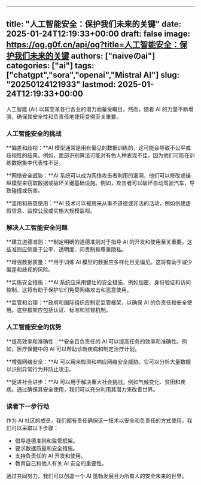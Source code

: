 
---
title: "人工智能安全：保护我们未来的关键"
date: 2025-01-24T12:19:33+00:00
draft: false
image: https://og.g0f.cn/api/og?title=人工智能安全：保护我们未来的关键
authors: ["naiveのai"]
categories: ["ai"]
tags: ["chatgpt","sora","openai","Mistral AI"]
slug: "20250124121933"
lastmod: 2025-01-24T12:19:33+00:00
---
人工智能 (AI) 以其变革各行各业的潜力而备受瞩目。然而，随着 AI 的力量不断增强，确保其安全性和负责任地使用变得至关重要。

### 人工智能安全的挑战

**偏差和歧视：**AI 模型通常是用有偏见的数据训练的，这可能会导致不公平或歧视性的结果。例如，面部识别算法可能对有色人种表现不佳，因为他们可能在训练数据集中代表性不足。

**网络安全威胁：**AI 系统可以成为网络攻击者利用的漏洞，他们可以修改或操纵模型来窃取数据或破坏关键基础设施。例如，攻击者可以破坏自动驾驶汽车，导致碰撞或伤害。

**滥用和恶意使用：**AI 技术可以被用来从事不道德或非法的活动，例如创建虚假信息、监控公民或实施大规模监视。

### 解决人工智能安全问题

**建立道德准则：**制定明确的道德准则对于指导 AI 的开发和使用至关重要。这些准则应侧重于公平、透明度、问责制和尊重隐私。

**增强数据质量：**用于训练 AI 模型的数据应多样化且无偏见。这将有助于减少偏差和歧视的风险。

**实施安全措施：**AI 系统应采用健壮的安全措施，例如加密、身份验证和访问控制。这将有助于保护它们免受网络攻击和恶意使用。

**监管和治理：**政府和国际组织应制定监管框架，以确保 AI 的负责任和安全使用。这些框架应包括认证、标准和监督机制。

### 人工智能安全的优势

**提高效率和准确性：**安全且负责任的 AI 可以提高任务的效率和准确性。例如，医疗保健中的 AI 可以帮助诊断疾病和制定治疗计划。

**增强网络安全：**AI 可以用来检测和响应网络安全威胁。它可以分析大量数据以识别异常行为并防止攻击。

**促进社会进步：**AI 可以用于解决重大社会挑战，例如气候变化、贫困和疾病。通过确保其安全使用，我们可以充分利用其潜力来改善世界。

### 读者下一步行动

作为 AI 社区的成员，我们都有责任确保这一技术以安全和负责任的方式使用。我们可以采取以下步骤：

* 倡导道德准则和监管框架。
* 要求数据质量和安全措施。
* 支持负责任的 AI 开发和使用。
* 教育自己和他人有关 AI 安全的重要性。

通过共同努力，我们可以创造一个 AI 蓬勃发展且为所有人的安全未来的世界。